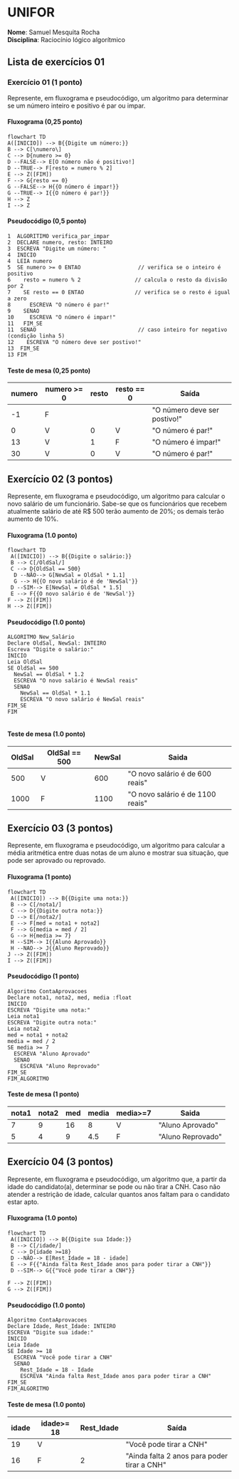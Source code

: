 # UNIFOR
**Nome**: Samuel Mesquita Rocha <br>
**Disciplina**: Raciocínio lógico algorítmico

## Lista de exercícios 01

### Exercício 01 (1 ponto)
Represente, em fluxograma e pseudocódigo, um algoritmo para determinar se um número inteiro e positivo é par ou impar.

#### Fluxograma (0,25 ponto)

```mermaid
flowchart TD
A([INICIO]) --> B{{Digite um número:}}
B --> C[\numero\]
C --> D{numero >= 0}
D --FALSE--> E[O número não é positivo!]
D --TRUE--> F[resto = numero % 2]
E --> Z([FIM])
F --> G{resto == 0}
G --FALSE--> H{{O número é impar!}}
G --TRUE--> I{{O número é par!}}
H --> Z
I --> Z
```

#### Pseudocódigo (0,5 ponto)
```
1  ALGORITIMO verifica_par_impar
2  DECLARE numero, resto: INTEIRO
3  ESCREVA "Digite um número: "
4  INICIO
4  LEIA numero
5  SE numero >= 0 ENTAO                  // verifica se o inteiro é positivo
6    resto = numero % 2                 // calcula o resto da divisão por 2
7    SE resto == 0 ENTAO                // verifica se o resto é igual a zero
8      ESCREVA "O número é par!"
9    SENAO
10     ESCREVA "O número é impar!"
11   FIM_SE
11  SENAO                                // caso inteiro for negativo (condição linha 5)
12    ESCREVA "O número deve ser postivo!"
13  FIM_SE
13 FIM
```

#### Teste de mesa (0,25 ponto)
| numero | numero >= 0 | resto | resto == 0 | Saída |
| -- | -- | -- | -- | -- | 
| -1 | F |   |   | "O número deve ser postivo!" |
| 0  | V | 0 | V | "O número é par!" |
| 13 | V | 1 | F | "O número é impar!" |
| 30 | V | 0 | V | "O número é par!" |

## Exercício 02 (3 pontos)
Represente, em fluxograma e pseudocódigo, um algoritmo para calcular o novo salário de um funcionário. 
Sabe-se que os funcionários que recebem atualmente salário de até R$ 500 terão aumento de 20%; os demais terão aumento de 10%.

#### Fluxograma (1.0 ponto)

```mermaid
flowchart TD
 A([INICIO]) --> B{{Digite o salário:}}
 B --> C[/OldSal/]
 C --> D{OldSal == 500}
  D --NÃO--> G[NewSal = OldSal * 1.1]
  G --> H{{O novo salário é de 'NewSal'}}
 D --SIM--> E[NewSal = OldSal * 1.5]
 E --> F{{O novo salário é de 'NewSal'}}
F --> Z([FIM])
H --> Z([FIM])
```

#### Pseudocódigo (1.0 ponto)

```
ALGORITMO New_Salário
Declare OldSal, NewSal: INTEIRO
Escreva "Digite o salário:"
INICIO
Leia OldSal
SE OldSal == 500
  NewSal == OldSal * 1.2
  ESCREVA "O novo salário é NewSal reais"
  SENAO
    NewSal == OldSal * 1.1
    ESCREVA "O novo salário é NewSal reais"
FIM_SE
FIM
  
```

#### Teste de mesa (1.0 ponto)

| OldSal | OldSal == 500 | NewSal | Saida |  
|      --      |      --      |      --      |      --      | 
| 500 | V | 600 |  "O novo salário é de 600 reais"| 
| 1000   | F | 1100 | "O novo salário é de 1100 reais" | 

## Exercício 03 (3 pontos)
Represente, em fluxograma e pseudocódigo, um algoritmo para calcular a média aritmética entre duas notas de um aluno e mostrar sua situação, que pode ser aprovado ou reprovado.

#### Fluxograma (1 ponto)

```mermaid
flowchart TD
 A([INICIO]) --> B{{Digite uma nota:}}
 B --> C[/nota1/]
 C --> D{{Digite outra nota:}}
 D --> E[/nota2/]
 E --> F[med = nota1 + nota2]
 F --> G[media = med / 2]
 G --> H{media >= 7}
 H --SIM--> I{{Aluno Aprovado}}
 H --NAO--> J{{Aluno Reprovado}}
J --> Z([FIM])
I --> Z([FIM])

```

#### Pseudocódigo (1 ponto)

```
Algoritmo ContaAprovacoes
Declare nota1, nota2, med, media :float
INICIO
ESCREVA "Digite uma nota:"
Leia nota1
ESCREVA "Digite outra nota:"
Leia nota2
med = nota1 + nota2
media = med / 2
SE media >= 7
  ESCREVA "Aluno Aprovado"
  SENAO
    ESCREVA "Aluno Reprovado"
FIM_SE
FIM_ALGORITMO
```

#### Teste de mesa (1 ponto)

| nota1 | nota2 | med | media | media>=7 | Saida|
|      --      |      --      |      --      |      --      |      --      |       --      | 
| 7     | 9       | 16    |  8     | V    |       "Aluno Aprovado"    | 
| 5   | 4          | 9        | 4.5 | F  |         "Aluno Reprovado" | 

## Exercício 04 (3 pontos)
Represente, em fluxograma e pseudocódigo, um algoritmo que, a partir da idade do candidato(a), determinar se pode ou não tirar a CNH. 
Caso não atender a restrição de idade, calcular quantos anos faltam para o candidato estar apto.

#### Fluxograma (1.0 ponto)

```mermaid
flowchart TD
 A([INICIO]) --> B{{Digite sua Idade:}}
 B --> C[/idade/]
 C --> D{idade >=18}
 D --NÃO--> E[Rest_Idade = 18 - idade]
 E --> F{{"Ainda falta Rest_Idade anos para poder tirar a CNH"}}
 D --SIM--> G{{"Você pode tirar a CNH"}}
 
F --> Z([FIM])
G --> Z([FIM])
```

#### Pseudocódigo (1.0 ponto)

```
Algoritmo ContaAprovacoes
Declare Idade, Rest_Idade: INTEIRO
ESCREVA "Digite sua idade:"
INICIO
Leia Idade
SE Idade >= 18
  ESCREVA "Você pode tirar a CNH"
  SENAO
    Rest_Idade = 18 - Idade
    ESCREVA "Ainda falta Rest_Idade anos para poder tirar a CNH"
FIM_SE
FIM_ALGORITMO
```

#### Teste de mesa (1.0 ponto)

| idade | idade>= 18 | Rest_Idade | Saída | 
|      --      |      --      |      --      |      --      |  
| 19     | V       |  |  "Você pode tirar a CNH"     | 
| 16   | F          | 2        | "Ainda falta 2 anos para poder tirar a CNH" | 
